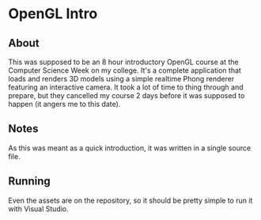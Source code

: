 # OpenGL Intro

## About
This was supposed to be an 8 hour introductory OpenGL course at the Computer Science Week on my college. It's a complete application that loads and renders 3D models using a simple realtime Phong renderer featuring an interactive camera. It took a lot of time to thing through and prepare, but they cancelled my course 2 days before it was supposed to happen (it angers me to this date).

## Notes
As this was meant as a quick introduction, it was written in a single source file.

## Running
Even the assets are on the repository, so it should be pretty simple to run it with Visual Studio.